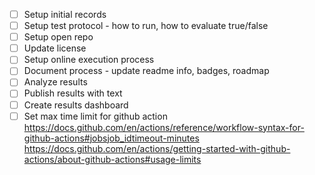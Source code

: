 - [ ] Setup initial records
- [ ] Setup test protocol - how to run, how to evaluate true/false
- [ ] Setup open repo
- [ ] Update license
- [ ] Setup online execution process
- [ ] Document process - update readme info, badges, roadmap
- [ ] Analyze results
- [ ] Publish results with text
- [ ] Create results dashboard
- [ ] Set max time limit for github action https://docs.github.com/en/actions/reference/workflow-syntax-for-github-actions#jobsjob_idtimeout-minutes
https://docs.github.com/en/actions/getting-started-with-github-actions/about-github-actions#usage-limits